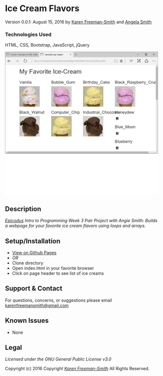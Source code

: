# Ice Cream Flavors
Version 0.0.1: August 15, 2016
by [Karen Freeman-Smith](https://karenfreemansmith.github.io) and [Angela Smith](https://github.com/avksmit2)

### Technologies Used
HTML, CSS, Bootstrap, JavaScript, jQuery

![screenshot of project running](screenshot.png)

## Description
*[Epicodus](http://epicodus.com) Intro to Programming Week 3 Pair Project with Angie Smith: Builds a webpage for your favorite ice cream flavors using loops and arrays.*

## Setup/Installation
* [View on Github Pages](https://karenfreemansmith.github.io/Epic-IntroWk3-IceCream)
* _OR_
* Clone directory
* Open index.html in your favorite browser
* Click on page header to see list of ice creams

## Support & Contact
For questions, concerns, or suggestions please email karenfreemansmith@gmail.com

## Known Issues
* None

## Legal
*Licensed under the GNU General Public License v3.0*

Copyright (c) 2016 Copyright _[Karen Freeman-Smith](https://karenfreemansmith.github.io)_ All Rights Reserved.
